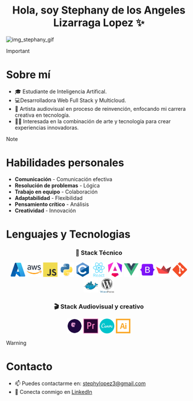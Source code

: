 <div align="center">
  <h1 align="center">Hola, soy Stephany de los Angeles Lizarraga Lopez ✨</h1>
</div>

![img_stephany_gif](https://github.com/user-attachments/assets/b891c0bc-2f2e-40c3-ac2d-23561bfd3efb)

> [!IMPORTANT]
>
># Sobre mí
>
>- 🎓 Estudiante de Inteligencia Artifical.
>- 💻Desarrolladora Web Full Stack y Multicloud.
>- 🎨 Artista audiovisual en proceso de reinvención, enfocando mi carrera creativa en tecnología.
>- 🧑‍💻 Interesada en la combinación de arte y tecnología para crear experiencias innovadoras.

> [!NOTE]
>
># Habilidades personales
>
>- **Comunicación** - Comunicación efectiva
>- **Resolución de problemas** - Lógica
>- **Trabajo en equipo** - Colaboración
>- **Adaptabilidad** - Flexibilidad
>- **Pensamiento crítico** - Análisis
>- **Creatividad** - Innovación

# Lenguajes y Tecnologias
<div align="center">

  <h3>🚀 Stack Técnico</h3>
  <img src="https://github.com/devicons/devicon/blob/master/icons/azure/azure-original.svg" title="Azure" alt="Azure" width="40" height="40"/>
  <img src="https://github.com/devicons/devicon/blob/master/icons/amazonwebservices/amazonwebservices-original-wordmark.svg" title="Aws" alt="Aws" width="40" height="40"/>
  <img src="https://github.com/devicons/devicon/blob/master/icons/javascript/javascript-original.svg" title="JavaScript" alt="JavaScript" width="40" height="40"/>
  <img src="https://github.com/devicons/devicon/blob/master/icons/python/python-original.svg" title="Python" alt="Python" width="40" height="40"/>
  <img src="https://github.com/devicons/devicon/blob/master/icons/c/c-original.svg" title="C" alt="C" width="40" height="40"/>
  <img src="https://github.com/devicons/devicon/blob/master/icons/react/react-original-wordmark.svg" title="React.js" alt="React.js" width="40" height="40"/>
  <img src="https://github.com/devicons/devicon/blob/master/icons/angular/angular-original.svg" title="Angular" alt="Angular" width="40" height="40"/>
  <img src="https://github.com/devicons/devicon/blob/master/icons/vuejs/vuejs-original.svg" title="Vue" alt="Vue" width="40" height="40"/>
  <img src="https://github.com/devicons/devicon/blob/master/icons/bootstrap/bootstrap-original.svg" title="Bootstrap" alt="Bootstrap" width="40" height="40"/>
  <img src="https://github.com/devicons/devicon/blob/master/icons/streamlit/streamlit-original.svg" title="Streamlit" alt="Streamlit" width="40" height="40"/>
  <img src="https://github.com/devicons/devicon/blob/master/icons/git/git-original.svg" title="Git" alt="Git" width="40" height="40"/>
  <img src="https://github.com/devicons/devicon/blob/master/icons/docker/docker-original.svg" title="Docker" alt="Docker" width="40" height="40"/>
  <img src="https://github.com/devicons/devicon/blob/master/icons/wordpress/wordpress-original.svg" title="WordPress" alt="WordPress" width="40" height="40"/>
  

  <h3>🎬 Stack Audiovisual y creativo</h3>
  <img src="https://github.com/devicons/devicon/blob/master/icons/aftereffects/aftereffects-original.svg" title="After Effects" alt="After Effects" width="40" height="40"/>
  <img src="https://github.com/devicons/devicon/blob/master/icons/premierepro/premierepro-original.svg" title="Premiere Pro" alt="Premiere Pro" width="40" height="40"/>
  <img src="https://github.com/devicons/devicon/blob/master/icons/canva/canva-original.svg" title="Canva" alt="Canva" width="40" height="40"/>
  <img src="https://github.com/devicons/devicon/blob/master/icons/illustrator/illustrator-line.svg" title="Illustrator" alt="Illustrator" width="40" height="40"/>

</div>

> [!WARNING]
>
># Contacto
>
>- 📫 Puedes contactarme en: [stephylopez3@gmail.com](mailto:stephylopez3@gmail.com)
>- 🔗 Conecta conmigo en [LinkedIn](https://www.linkedin.com/in/stephyangeles/)

